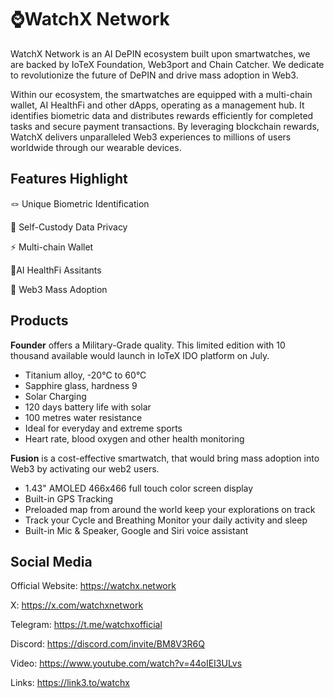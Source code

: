 # ⌚️WatchX Network

WatchX Network is an AI DePIN ecosystem built upon smartwatches, we are backed by IoTeX Foundation, Web3port and Chain Catcher.  We dedicate to revolutionize the future of DePIN and drive mass adoption in Web3. 

Within our ecosystem, the smartwatches are equipped with a multi-chain wallet, AI HealthFi and other dApps, operating as a management hub. It identifies biometric data and distributes rewards efficiently for completed tasks and secure payment transactions. By leveraging blockchain rewards, WatchX delivers unparalleled Web3 experiences to millions of users worldwide through our wearable devices.

## Features Highlight

🪢 Unique Biometric Identification

🔑 Self-Custody Data Privacy

⚡️ Multi-chain Wallet 

🔋AI HealthFi Assitants

💠 Web3 Mass Adoption

## Products

**Founder** offers a Military-Grade quality. This limited edition with 10 thousand available would launch in IoTeX IDO platform on July.

- Titanium alloy, -20°C to 60°C
- Sapphire glass, hardness 9 
- Solar Charging 
- 120 days battery life with solar 
- 100 metres water resistance  
- Ideal for everyday and extreme sports
- Heart rate, blood oxygen and other health monitoring

**Fusion** is a cost-effective smartwatch, that would bring mass adoption into Web3 by activating our web2 users.

- 1.43" AMOLED 466x466 full touch color screen display  
- Built-in GPS Tracking
- Preloaded map from around the world keep your explorations on track
- Track your Cycle and Breathing Monitor your daily activity and sleep
- Built-in Mic & Speaker, Google and Siri voice assistant

## Social Media

Official Website: https://watchx.network

X: https://x.com/watchxnetwork

Telegram: https://t.me/watchxofficial

Discord: https://discord.com/invite/BM8V3R6Q

Video: https://www.youtube.com/watch?v=44oIEI3ULvs

Links: https://link3.to/watchx
